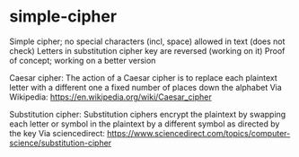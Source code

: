 # simple-cipher
Simple cipher; no special characters (incl, space) allowed in text (does not check)
Letters in substitution cipher key are reversed (working on it)
Proof of concept; working on a better version


Caesar cipher: The action of a Caesar cipher is to replace each plaintext letter with a different one a fixed number of places down the alphabet
    Via Wikipedia: https://en.wikipedia.org/wiki/Caesar_cipher
    
Substitution cipher: Substitution ciphers encrypt the plaintext by swapping each letter or symbol in the plaintext by a different symbol as directed by the key
    Via sciencedirect: https://www.sciencedirect.com/topics/computer-science/substitution-cipher
